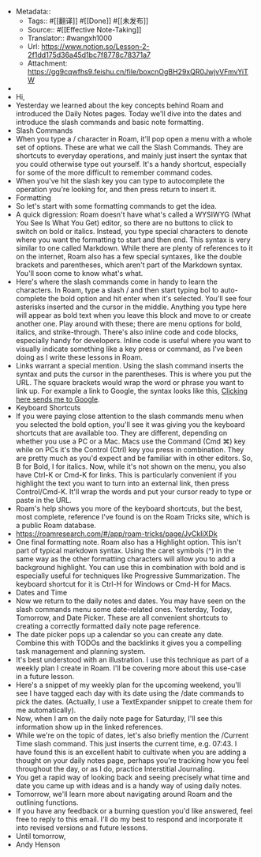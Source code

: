 - Metadata::
    - Tags:: #[[翻译]] #[[Done]] #[[未发布]]
    - Source:: #[[Effective Note-Taking]] 
    - Translator:: #wangxh1000
    - Url: https://www.notion.so/Lesson-2-2f1dd175d36a45d1bc7f8778c78371a7
    - Attachment: https://gg9cqwfhs9.feishu.cn/file/boxcnOgBH29xQR0JwjvVFmvYiTW
- 
- Hi,
- Yesterday we learned about the key concepts behind Roam and introduced the Daily Notes pages. Today we'll dive into the dates and introduce the slash commands and basic note formatting.
- Slash Commands
- When you type a / character in Roam, it'll pop open a menu with a whole set of options. These are what we call the Slash Commands. They are shortcuts to everyday operations, and mainly just insert the syntax that you could otherwise type out yourself. It's a handy shortcut, especially for some of the more difficult to remember command codes.
- When you've hit the slash key you can type to autocomplete the operation you're looking for, and then press return to insert it.
- Formatting
- So let's start with some formatting commands to get the idea.
- A quick digression: Roam doesn't have what's called a WYSIWYG (What You See Is What You Get) editor, so there are no buttons to click to switch on bold or italics. Instead, you type special characters to denote where you want the formatting to start and then end. This syntax is very similar to one called Markdown. While there are plenty of references to it on the internet, Roam also has a few special syntaxes, like the double brackets and parentheses, which aren't part of the Markdown syntax. You'll soon come to know what's what.
- Here's where the slash commands come in handy to learn the characters. In Roam, type a slash / and then start typing bol to auto-complete the bold option and hit enter when it's selected. You'll see four asterisks inserted and the cursor in the middle. Anything you type here will appear as bold text when you leave this block and move to or create another one. Play around with these; there are menu options for bold, italics, and strike-through. There's also inline code and code blocks, especially handy for developers. Inline code is useful where you want to visually indicate something like a key press or command, as I've been doing as I write these lessons in Roam.
- Links warrant a special mention. Using the slash command inserts the syntax and puts the cursor in the parentheses. This is where you put the URL. The square brackets would wrap the word or phrase you want to link up. For example a link to Google, the syntax looks like this, [Clicking here sends me to Google](https://www.google.com).
- Keyboard Shortcuts
- If you were paying close attention to the slash commands menu when you selected the bold option, you'll see it was giving you the keyboard shortcuts that are available too. They are different, depending on whether you use a PC or a Mac. Macs use the Command (Cmd ⌘) key while on PCs it's the Control (Ctrl) key you press in combination. They are pretty much as you'd expect and be familiar with in other editors. So, B for Bold, I for italics. Now, while it's not shown on the menu, you also have Ctrl-K or Cmd-K for links. This is particularly convenient if you highlight the text you want to turn into an external link, then press Control/Cmd-K. It'll wrap the words and put your cursor ready to type or paste in the URL.
- Roam's help shows you more of the keyboard shortcuts, but the best, most complete, reference I've found is on the Roam Tricks site, which is a public Roam database.
- https://roamresearch.com/#/app/roam-tricks/page/JvCkIiXDk
- One final formatting note. Roam also has a Highlight option. This isn't part of typical markdown syntax. Using the caret symbols (^) in the same way as the other formatting characters will allow you to add a background highlight. You can use this in combination with bold and is especially useful for techniques like Progressive Summarization. The keyboard shortcut for it is Ctrl-H for Windows or Cmd-H for Macs.
- Dates and Time
- Now we return to the daily notes and dates. You may have seen on the slash commands menu some date-related ones. Yesterday, Today, Tomorrow, and Date Picker. These are all convenient shortcuts to creating a correctly formatted daily note page reference.
- The date picker pops up a calendar so you can create any date. Combine this with TODOs and the backlinks it gives you a compelling task management and planning system.
- It's best understood with an illustration. I use this technique as part of a weekly plan I create in Roam. I'll be covering more about this use-case in a future lesson.
- Here's a snippet of my weekly plan for the upcoming weekend, you'll see I have tagged each day with its date using the /date commands to pick the dates. (Actually, I use a TextExpander snippet to create them for me automatically).
- Now, when I am on the daily note page for Saturday, I'll see this information show up in the linked references.
- While we're on the topic of dates, let's also briefly mention the /Current Time slash command. This just inserts the current time, e.g. 07:43. I have found this is an excellent habit to cultivate when you are adding a thought on your daily notes page, perhaps you're tracking how you feel throughout the day, or as I do, practice Interstitial Journaling.
- You get a rapid way of looking back and seeing precisely what time and date you came up with ideas and is a handy way of using daily notes.
- Tomorrow, we'll learn more about navigating around Roam and the outlining functions.
- If you have any feedback or a burning question you'd like answered, feel free to reply to this email. I'll do my best to respond and incorporate it into revised versions and future lessons.
- Until tomorrow,
- Andy Henson
